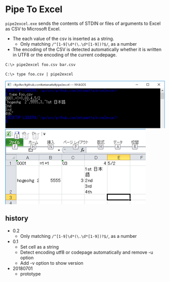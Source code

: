 Pipe To Excel
=============

`pipe2excel.exe` sends the contents of STDIN 
or files of arguments to Excel as CSV to Microsoft Excel.

- The each value of the csv is inserted as a string.
    - Only matching `/^[1-9]\d*(\.\d*[1-9])?$/`, as a number
- The encoding of the CSV is detected automatically whether it is written in UTF8 or the encoding of the current codepage.

```
C:\> pipe2excel foo.csv bar.csv
```

```
C:\> type foo.csv | pipe2excel
```

<img src="foo-csv.png" />

<img src="foo-xls.png" />

history
-------
- 0.2
    - Only matching `/^[1-9]\d*(\.\d*[1-9])?$/`, as a number
- 0.1
    - Set cell as a string
    - Detect encoding utf8 or codepage automatically and remove -u option
    - Add -v option to show version
- 20180701
    - prototype
